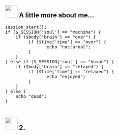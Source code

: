 <h2><img src="https://camo.githubusercontent.com/be37cdc8f930300096c506ad4574eaae977c48fbb2705cfcb92f4eeab8282c7a/68747470733a2f2f6d656469612e67697068792e636f6d2f6d656469612f56674344417a634b767352364f4d307557672f67697068792e676966"
        style="width: 40px; display: inline-block;">
    A little more about me...</h2>

<div class="highlight highlight-source-js notranslate position-relative overflow-auto" dir="auto">
    <pre>
<span>session_start();</span>
<span>if</span> <span>($_SESSION['soul']</span> <span>==</span> <span>"machine")</span> <span>{</span>
    <span>if</span> <span>($body['brain']</span> <span>==</span> <span>"over")</span> <span>{</span>
         <span>if</span> <span>($time['time']</span> <span>==</span> <span>"over")</span> <span>{</span>
                <span>echo</span> <span>"nocturnal";</span>
         <span>}</span>
    <span>}</span>
<span>}</span> <span>else</span> <span>if</span> <span>($_SESSION['soul']</span> <span>==</span> <span>"human")</span> <span>{</span>
    <span>if</span> <span>($body['brain']</span> <span>==</span> <span>"relaxed")</span> <span>{</span>
         <span>if</span> <span>($time['time']</span> <span>==</span> <span>"relaxed")</span> <span>{</span>
                <span>echo</span> <span>"enjoyed";</span>
         <span>}</span>
    <span>}</span>
<span>}</span> <span>else</span> <span>{</span>
    <span>echo</span> <span>"dead";</span>
<span>}</span>
  </pre>
</div>

<h2><img src="https://camo.githubusercontent.com/be37cdc8f930300096c506ad4574eaae977c48fbb2705cfcb92f4eeab8282c7a/68747470733a2f2f6d656469612e67697068792e636f6d2f6d656469612f56674344417a634b767352364f4d307557672f67697068792e676966"
        style="width: 40px; display: inline-block;">
    2.</h2>
